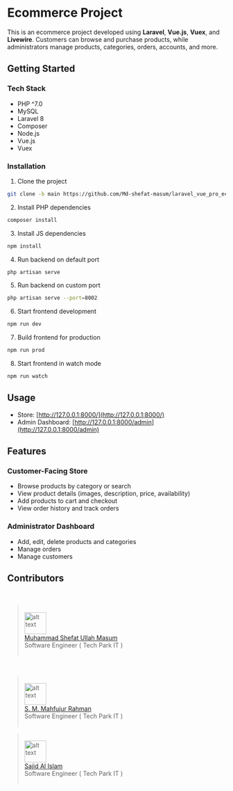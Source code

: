 # Ecommerce Project

This is an ecommerce project developed using **Laravel**, **Vue.js**, **Vuex**, and **Livewire**. Customers can browse and purchase products, while administrators manage products, categories, orders, accounts, and more.

## Getting Started

### Tech Stack

- PHP ^7.0
- MySQL
- Laravel 8
- Composer
- Node.js
- Vue.js
- Vuex

### Installation

1. Clone the project  
  ```bash
  git clone -b main https://github.com/Md-shefat-masum/laravel_vue_pro_ecommerce.git
  ```
2. Install PHP dependencies  
  ```bash
  composer install
  ```
3. Install JS dependencies  
  ```bash
  npm install
  ```
4. Run backend on default port  
  ```bash
  php artisan serve
  ```
5. Run backend on custom port  
  ```bash
  php artisan serve --port=8002
  ```
6. Start frontend development  
  ```bash
  npm run dev
  ```
7. Build frontend for production  
  ```bash
  npm run prod
  ```
8. Start frontend in watch mode  
  ```bash
  npm run watch
  ```

## Usage

- Store: [http://127.0.0.1:8000/](http://127.0.0.1:8000/)
- Admin Dashboard: [http://127.0.0.1:8000/admin](http://127.0.0.1:8000/admin)

## Features

### Customer-Facing Store

- Browse products by category or search
- View product details (images, description, price, availability)
- Add products to cart and checkout
- View order history and track orders

### Administrator Dashboard

- Add, edit, delete products and categories
- Manage orders
- Manage customers

## Contributors
<br>

> <br> 
> <img src="https://github.com/Md-shefat-masum.png" alt="alt text" width="50" height="50" > <br> 
> <a href="https://github.com/Md-shefat-masum">Muhammad Shefat Ullah Masum</a> <br>
> Software Engineer ( Tech Park IT )
> <br>
> <br>

<br>

> <br>
> <img src="https://github.com/MahfujuRahman.png" alt="alt text" width="50" height="50" > <br> 
> <a href="https://github.com/MahfujuRahman">S. M. Mahfujur Rahman</a> <br>
> Software Engineer ( Tech Park IT )
> <br>
> <br>

> <br>
> <img src="https://github.com/Sajid-al-islam.png" alt="alt text" width="50" height="50" > <br> 
> <a href="https://github.com/Sajid-al-islam">Sajid Al Islam</a> <br>
> Software Engineer ( Tech Park IT )
> <br>
> <br>

<br>




